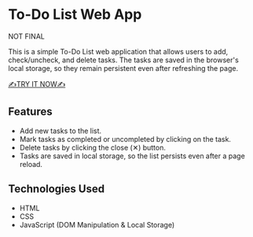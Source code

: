 # To-Do List Web App
NOT FINAL

This is a simple To-Do List web application that allows users to add, check/uncheck, and delete tasks. The tasks are saved in the browser's local storage, so they remain persistent even after refreshing the page.

[✍️TRY IT NOW✍️](https://vivek4nag.github.io/To-Do-List/)

## Features

- Add new tasks to the list.
- Mark tasks as completed or uncompleted by clicking on the task.
- Delete tasks by clicking the close (✕) button.
- Tasks are saved in local storage, so the list persists even after a page reload.

## Technologies Used

- HTML
- CSS
- JavaScript (DOM Manipulation & Local Storage)

